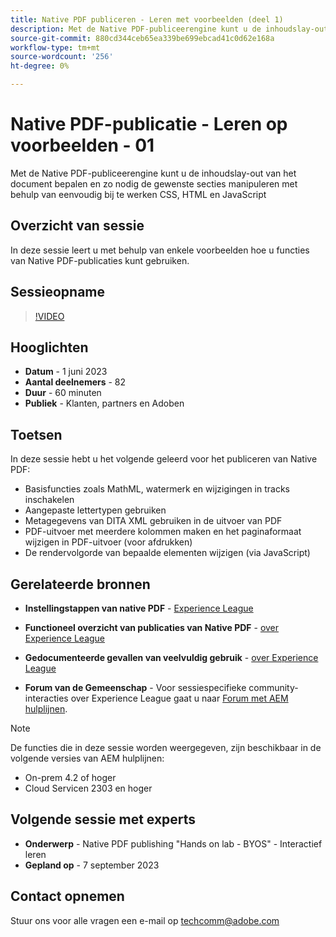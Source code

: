 ```yaml
---
title: Native PDF publiceren - Leren met voorbeelden (deel 1)
description: Met de Native PDF-publiceerengine kunt u de inhoudslay-out van het document bepalen en de gewenste secties naar wens manipuleren met behulp van eenvoudig bij te werken CSS, HTML en JavaScript.
source-git-commit: 880cd344ceb65ea339be699ebcad41c0d62e168a
workflow-type: tm+mt
source-wordcount: '256'
ht-degree: 0%

---
```


# Native PDF-publicatie - Leren op voorbeelden - 01

Met de Native PDF-publiceerengine kunt u de inhoudslay-out van het document bepalen en zo nodig de gewenste secties manipuleren met behulp van eenvoudig bij te werken CSS, HTML en JavaScript

## Overzicht van sessie

In deze sessie leert u met behulp van enkele voorbeelden hoe u functies van Native PDF-publicaties kunt gebruiken.

## Sessieopname

>[!VIDEO](https://video.tv.adobe.com/v/3420092/native-pdf-aem-guides?quality=12&learn=on)

## Hooglichten

- **Datum** - 1 juni 2023
- **Aantal deelnemers** - 82
- **Duur** - 60 minuten
- **Publiek** - Klanten, partners en Adoben

## Toetsen

In deze sessie hebt u het volgende geleerd voor het publiceren van Native PDF:
- Basisfuncties zoals MathML, watermerk en wijzigingen in tracks inschakelen
- Aangepaste lettertypen gebruiken
- Metagegevens van DITA XML gebruiken in de uitvoer van PDF
- PDF-uitvoer met meerdere kolommen maken en het paginaformaat wijzigen in PDF-uitvoer (voor afdrukken)
- De rendervolgorde van bepaalde elementen wijzigen (via JavaScript)


## Gerelateerde bronnen

- **Instellingstappen van native PDF** - [Experience League](https://experienceleague.adobe.com/docs/experience-manager-guides-learn/tutorials/knowledge-base/kb-articles/publishing/configuring-aem-environment-for-native-pdf-publishing.html?lang=en)

- **Functioneel overzicht van publicaties van Native PDF** - [over Experience League](https://experienceleague.adobe.com/docs/experience-manager-guides-learn/tutorials/knowledge-base/expert-session/native-pdf-publishing-essentials-feb23.html?lang=en)

- **Gedocumenteerde gevallen van veelvuldig gebruik** - [over Experience League](https://experienceleague.adobe.com/docs/experience-manager-guides-learn/tutorials/install-guide/on-prem-ig/output-gen-config/config-native-pdf-publish/content-styles/stylesheet.html?lang=en)

- **Forum van de Gemeenschap** - Voor sessiespecifieke community-interacties over Experience League gaat u naar  [Forum met AEM hulplijnen](https://experienceleaguecommunities.adobe.com/t5/experience-manager-guides/bd-p/xml-documentation-discussions).

>[!NOTE]
>
> De functies die in deze sessie worden weergegeven, zijn beschikbaar in de volgende versies van AEM hulplijnen:
> - On-prem 4.2 of hoger
> - Cloud Servicen 2303 en hoger

## Volgende sessie met experts

- **Onderwerp** - Native PDF publishing &quot;Hands on lab - BYOS&quot; - Interactief leren
- **Gepland op** - 7 september 2023

## Contact opnemen

Stuur ons voor alle vragen een e-mail op <techcomm@adobe.com>
